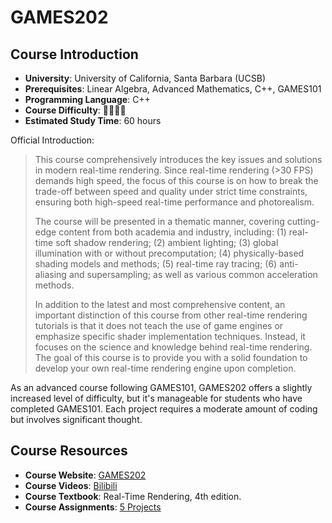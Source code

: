 # GAMES202

## Course Introduction

- **University**: University of California, Santa Barbara (UCSB)
- **Prerequisites**: Linear Algebra, Advanced Mathematics, C++, GAMES101
- **Programming Language**: C++
- **Course Difficulty**: 🌟🌟🌟🌟
- **Estimated Study Time**: 60 hours

Official Introduction:

> This course comprehensively introduces the key issues and solutions in modern real-time rendering. Since real-time rendering (>30 FPS) demands high speed, the focus of this course is on how to break the trade-off between speed and quality under strict time constraints, ensuring both high-speed real-time performance and photorealism.
>
> The course will be presented in a thematic manner, covering cutting-edge content from both academia and industry, including: (1) real-time soft shadow rendering; (2) ambient lighting; (3) global illumination with or without precomputation; (4) physically-based shading models and methods; (5) real-time ray tracing; (6) anti-aliasing and supersampling; as well as various common acceleration methods.
>
> In addition to the latest and most comprehensive content, an important distinction of this course from other real-time rendering tutorials is that it does not teach the use of game engines or emphasize specific shader implementation techniques. Instead, it focuses on the science and knowledge behind real-time rendering. The goal of this course is to provide you with a solid foundation to develop your own real-time rendering engine upon completion.

As an advanced course following GAMES101, GAMES202 offers a slightly increased level of difficulty, but it's manageable for students who have completed GAMES101. Each project requires a moderate amount of coding but involves significant thought.

## Course Resources

- **Course Website**: [GAMES202](https://sites.cs.ucsb.edu/~lingqi/teaching/games202.html)
- **Course Videos**: [Bilibili](https://www.bilibili.com/video/BV1YK4y1T7yY)
- **Course Textbook**: Real-Time Rendering, 4th edition.
- **Course Assignments**: [5 Projects](http://games-cn.org/forums/topic/games202zuoyehuizong/)